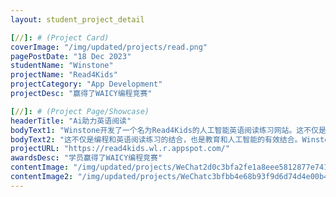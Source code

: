 ```yaml
---
layout: student_project_detail

[//]: # (Project Card)
coverImage: "/img/updated/projects/read.png"
pagePostDate: "18 Dec 2023"
studentName: "Winstone"
projectName: "Read4Kids"
projectCategory: "App Development"
projectDesc: "赢得了WAICY编程竞赛"

[//]: # (Project Page/Showcase)
headerTitle: "Ai助力英语阅读"
bodyText1: "Winstone开发了一个名为Read4Kids的人工智能英语阅读练习网站。这不仅是一个网站，也是一个聪明的阅读伙伴，对提高英语阅读水平也有很好的帮助。"
bodyText2: "这不仅是编程和英语阅读练习的结合，也是教育和人工智能的有效结合。Winstone不仅掌握了编程和人工智能技术，还将其应用到现实世界中，帮助更多的人提高英语阅读能力。"
projectURL: "https://read4kids.wl.r.appspot.com/"
awardsDesc: "学员赢得了WAICY编程竞赛"
contentImage: "/img/updated/projects/WeChat2d0c3bfa2fe1a8eee5812877e741a543.png"
contentImage2: "/img/updated/projects/WeChatc3bfbb4e68b93f9d6d74d4e00b47d9c1.png"
---
```

